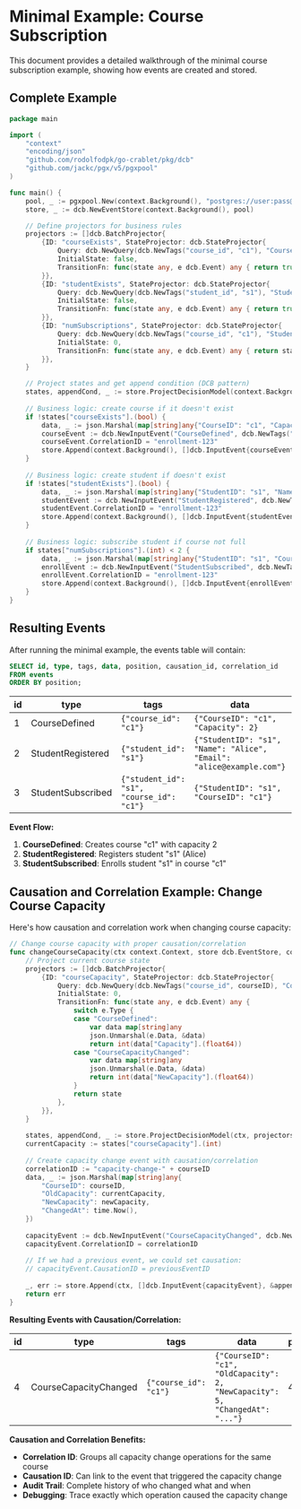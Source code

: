 # Minimal Example: Course Subscription

This document provides a detailed walkthrough of the minimal course subscription example, showing how events are created and stored.

## Complete Example

```go
package main

import (
    "context"
    "encoding/json"
    "github.com/rodolfodpk/go-crablet/pkg/dcb"
    "github.com/jackc/pgx/v5/pgxpool"
)

func main() {
    pool, _ := pgxpool.New(context.Background(), "postgres://user:pass@localhost/db")
    store, _ := dcb.NewEventStore(context.Background(), pool)

    // Define projectors for business rules
    projectors := []dcb.BatchProjector{
        {ID: "courseExists", StateProjector: dcb.StateProjector{
            Query: dcb.NewQuery(dcb.NewTags("course_id", "c1"), "CourseDefined"),
            InitialState: false,
            TransitionFn: func(state any, e dcb.Event) any { return true },
        }},
        {ID: "studentExists", StateProjector: dcb.StateProjector{
            Query: dcb.NewQuery(dcb.NewTags("student_id", "s1"), "StudentRegistered"),
            InitialState: false,
            TransitionFn: func(state any, e dcb.Event) any { return true },
        }},
        {ID: "numSubscriptions", StateProjector: dcb.StateProjector{
            Query: dcb.NewQuery(dcb.NewTags("course_id", "c1"), "StudentSubscribed"),
            InitialState: 0,
            TransitionFn: func(state any, e dcb.Event) any { return state.(int) + 1 },
        }},
    }

    // Project states and get append condition (DCB pattern)
    states, appendCond, _ := store.ProjectDecisionModel(context.Background(), projectors, nil)
    
    // Business logic: create course if it doesn't exist
    if !states["courseExists"].(bool) {
        data, _ := json.Marshal(map[string]any{"CourseID": "c1", "Capacity": 2})
        courseEvent := dcb.NewInputEvent("CourseDefined", dcb.NewTags("course_id", "c1"), data)
        courseEvent.CorrelationID = "enrollment-123"
        store.Append(context.Background(), []dcb.InputEvent{courseEvent}, &appendCond)
    }
    
    // Business logic: create student if doesn't exist
    if !states["studentExists"].(bool) {
        data, _ := json.Marshal(map[string]any{"StudentID": "s1", "Name": "Alice", "Email": "alice@example.com"})
        studentEvent := dcb.NewInputEvent("StudentRegistered", dcb.NewTags("student_id", "s1"), data)
        studentEvent.CorrelationID = "enrollment-123"
        store.Append(context.Background(), []dcb.InputEvent{studentEvent}, &appendCond)
    }
    
    // Business logic: subscribe student if course not full
    if states["numSubscriptions"].(int) < 2 {
        data, _ := json.Marshal(map[string]any{"StudentID": "s1", "CourseID": "c1"})
        enrollEvent := dcb.NewInputEvent("StudentSubscribed", dcb.NewTags("student_id", "s1", "course_id", "c1"), data)
        enrollEvent.CorrelationID = "enrollment-123"
        store.Append(context.Background(), []dcb.InputEvent{enrollEvent}, &appendCond)
    }
}
```

## Resulting Events

After running the minimal example, the events table will contain:

```sql
SELECT id, type, tags, data, position, causation_id, correlation_id 
FROM events 
ORDER BY position;
```

| id | type | tags | data | position | causation_id | correlation_id |
|----|------|------|------|----------|--------------|----------------|
| 1 | CourseDefined | `{"course_id": "c1"}` | `{"CourseID": "c1", "Capacity": 2}` | 1 | course_id_01h2xcejqtf2nbrexx3vqjhp41 | course_id_01h2xcejqtf2nbrexx3vqjhp41 |
| 2 | StudentRegistered | `{"student_id": "s1"}` | `{"StudentID": "s1", "Name": "Alice", "Email": "alice@example.com"}` | 2 | student_id_01h2xcejqtf2nbrexx3vqjhp42 | student_id_01h2xcejqtf2nbrexx3vqjhp42 |
| 3 | StudentSubscribed | `{"student_id": "s1", "course_id": "c1"}` | `{"StudentID": "s1", "CourseID": "c1"}` | 3 | course_id_student_id_01h2xcejqtf2nbrexx3vqjhp43 | course_id_student_id_01h2xcejqtf2nbrexx3vqjhp43 |

**Event Flow:**
1. **CourseDefined**: Creates course "c1" with capacity 2
2. **StudentRegistered**: Registers student "s1" (Alice)
3. **StudentSubscribed**: Enrolls student "s1" in course "c1"

## Causation and Correlation Example: Change Course Capacity

Here's how causation and correlation work when changing course capacity:

```go
// Change course capacity with proper causation/correlation
func changeCourseCapacity(ctx context.Context, store dcb.EventStore, courseID string, newCapacity int) error {
    // Project current course state
    projectors := []dcb.BatchProjector{
        {ID: "courseCapacity", StateProjector: dcb.StateProjector{
            Query: dcb.NewQuery(dcb.NewTags("course_id", courseID), "CourseDefined", "CourseCapacityChanged"),
            InitialState: 0,
            TransitionFn: func(state any, e dcb.Event) any {
                switch e.Type {
                case "CourseDefined":
                    var data map[string]any
                    json.Unmarshal(e.Data, &data)
                    return int(data["Capacity"].(float64))
                case "CourseCapacityChanged":
                    var data map[string]any
                    json.Unmarshal(e.Data, &data)
                    return int(data["NewCapacity"].(float64))
                }
                return state
            },
        }},
    }
    
    states, appendCond, _ := store.ProjectDecisionModel(ctx, projectors, nil)
    currentCapacity := states["courseCapacity"].(int)
    
    // Create capacity change event with causation/correlation
    correlationID := "capacity-change-" + courseID
    data, _ := json.Marshal(map[string]any{
        "CourseID": courseID,
        "OldCapacity": currentCapacity,
        "NewCapacity": newCapacity,
        "ChangedAt": time.Now(),
    })
    
    capacityEvent := dcb.NewInputEvent("CourseCapacityChanged", dcb.NewTags("course_id", courseID), data)
    capacityEvent.CorrelationID = correlationID
    
    // If we had a previous event, we could set causation:
    // capacityEvent.CausationID = previousEventID
    
    _, err := store.Append(ctx, []dcb.InputEvent{capacityEvent}, &appendCond)
    return err
}
```

**Resulting Events with Causation/Correlation:**

| id | type | tags | data | position | causation_id | correlation_id |
|----|------|------|------|----------|--------------|----------------|
| 4 | CourseCapacityChanged | `{"course_id": "c1"}` | `{"CourseID": "c1", "OldCapacity": 2, "NewCapacity": 5, "ChangedAt": "..."}` | 4 | course_id_01h2xcejqtf2nbrexx3vqjhp44 | capacity-change-c1 |

**Causation and Correlation Benefits:**
- **Correlation ID**: Groups all capacity change operations for the same course
- **Causation ID**: Can link to the event that triggered the capacity change
- **Audit Trail**: Complete history of who changed what and when
- **Debugging**: Trace exactly which operation caused the capacity change 